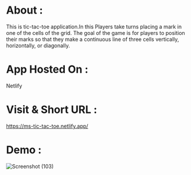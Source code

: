 # About :
This is tic-tac-toe application.In this Players take turns placing a mark in one of the cells of the grid. 
The goal of the game is for players to position their marks so that they make a continuous line of three cells vertically, horizontally, or diagonally.

# App Hosted On :
Netlify

# Visit & Short URL :
 https://ms-tic-tac-toe.netlify.app/

# Demo :

![Screenshot (103)](https://user-images.githubusercontent.com/86542840/232196212-07aa7cb9-0ccf-4576-90c7-e19a9eea4cc0.png)


